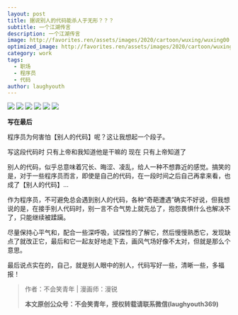 ```yaml
---
layout: post
title: 据说别人的代码能杀人于无形？？？
subtitle: 一个江湖传言
description: 一个江湖传言
image: http://favorites.ren/assets/images/2020/cartoon/wuxing/wuxing00.jpeg
optimized_image: http://favorites.ren/assets/images/2020/cartoon/wuxing/wuxing00.jpeg
category: work
tags:
  - 职场
  - 程序员
  - 代码
author: laughyouth
---
```


![](http://favorites.ren/assets/images/2020/cartoon/wuxing/wuxing01.jpg)
![](http://favorites.ren/assets/images/2020/cartoon/wuxing/wuxing02.jpg)
![](http://favorites.ren/assets/images/2020/cartoon/wuxing/wuxing03.jpg)
![](http://favorites.ren/assets/images/2020/cartoon/wuxing/wuxing04.jpg)
![](http://favorites.ren/assets/images/2020/cartoon/wuxing/wuxing05.jpg)
![](http://favorites.ren/assets/images/2020/cartoon/wuxing/wuxing06.jpg)

**写在最后**

程序员为何害怕【别人的代码】呢？这让我想起一个段子。

写这段代码时
只有上帝和我知道他是干嘛的
现在
只有上帝知道了

别人的代码，似乎总意味着冗长、晦涩、凌乱，给人一种不想靠近的感觉。搞笑的是，对于一些程序员而言，即使是自己的代码，在一段时间之后自己再拿来看，也成了【别人的代码】...

作为程序员，不可避免总会遇到别人的代码，各种“奇葩遭遇”确实不好说，但我想说的是，在接手别人代码时，别一言不合气势上就先怂了，抱怨畏惧什么也解决不了，只能继续被蹂躏。

尽量保持心平气和，配合一些深呼吸，试探性的了解它，然后慢慢熟悉它，发现缺点了就改正它，最后和它一起友好地走下去，画风气场好像不太对，但就是那么个意思。

最后说点实在的，自己，就是别人眼中的别人，代码写好一些，清晰一些，多福报！

>作者：不会笑青年 | 漫画师：漫锐
>
>**本文原创公众号：不会笑青年，授权转载请联系微信(laughyouth369)**